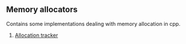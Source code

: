 Memory allocators
----------------

Contains some implementations dealing with memory allocation in cpp.

1. [Allocation tracker](src/memory_allocation_tracker.cpp)
